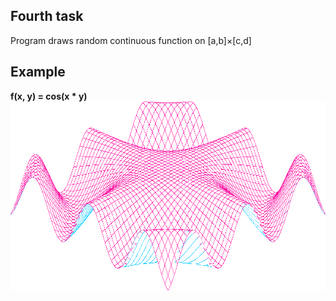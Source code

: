 ## Fourth task
Program draws random continuous function on \[a,b\]×\[c,d\]

## Example
**f(x, y) = cos(x * y)**
![fourthtask](fourthtask.png)
